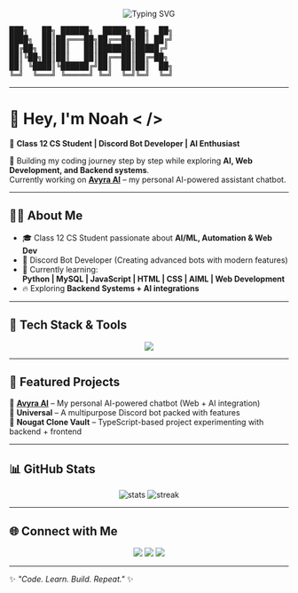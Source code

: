 <!-- Typing SVG -->
<p align="center">
  <img src="https://readme-typing-svg.herokuapp.com?font=Fira+Code&size=25&pause=1000&color=F700FF&center=true&vCenter=true&width=600&lines=⚡+Noah+%7C+AI+%26+Web+Developer+⚡;Discord+Bot+Developer+🤖;AI%2FML+Learner+🚀;Class+12+CS+Student+📚;Code.+Learn.+Build.+Repeat." alt="Typing SVG" />
</p>

<!-- ASCII Logo -->
<p align="center">
<pre>
███╗   ██╗ ██████╗  █████╗ ██╗  ██╗
████╗  ██║██╔═══██╗██╔══██╗██║ ██╔╝
██╔██╗ ██║██║   ██║███████║█████╔╝ 
██║╚██╗██║██║   ██║██╔══██║██╔═██╗ 
██║ ╚████║╚██████╔╝██║  ██║██║  ██╗
╚═╝  ╚═══╝ ╚═════╝ ╚═╝  ╚═╝╚═╝  ╚═╝
</pre>
</p>

---

# 👋 Hey, I'm Noah < />

🚀 **Class 12 CS Student | Discord Bot Developer | AI Enthusiast**

🌟 Building my coding journey step by step while exploring **AI, Web Development, and Backend systems**.  
Currently working on **[Avyra AI](https://avyra-ai.onrender.com/)** – my personal AI-powered assistant chatbot.  

---

## 🧑‍💻 About Me
- 🎓 Class 12 CS Student passionate about **AI/ML, Automation & Web Dev**
- 🤖 Discord Bot Developer (Creating advanced bots with modern features)
- 🌱 Currently learning:  
  **Python | MySQL | JavaScript | HTML | CSS | AIML | Web Development**
- 🔥 Exploring **Backend Systems + AI integrations**

---

## 🚀 Tech Stack & Tools
<p align="center">
  <img src="https://skillicons.dev/icons?i=python,mysql,js,html,css,ts,nodejs,express,github,git,vscode" />
</p>

---

## 📌 Featured Projects
🔹 **[Avyra AI](https://avyra-ai.onrender.com/)** – My personal AI-powered chatbot (Web + AI integration)  
🔹 **Universal** – A multipurpose Discord bot packed with features  
🔹 **Nougat Clone Vault** – TypeScript-based project experimenting with backend + frontend  

---

## 📊 GitHub Stats
<p align="center">
  <img src="https://github-readme-stats.vercel.app/api?username=Noahfrr&show_icons=true&theme=radical" alt="stats" />
  <img src="https://github-readme-streak-stats.herokuapp.com/?user=Noahfrr&theme=radical" alt="streak" />
</p>

---

## 🌐 Connect with Me
<p align="center">
  <a href="https://github.com/Noahfrr"><img src="https://img.shields.io/badge/GitHub-333?style=for-the-badge&logo=github&logoColor=white"/></a>
  <a href="https://avyra-ai.onrender.com/"><img src="https://img.shields.io/badge/AvyraAI-0088cc?style=for-the-badge&logo=aiqfome&logoColor=white"/></a>
  <a href="https://discord.com/users/"><img src="https://img.shields.io/badge/Discord-5865F2?style=for-the-badge&logo=discord&logoColor=white"/></a>
</p>

---

✨ *"Code. Learn. Build. Repeat."* ✨
